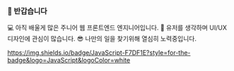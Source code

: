 ### 👋 반갑습니다

💻 아직 배울게 많은 주니어 웹 프론트엔드 엔지니어입니다.
🎨 유저를 생각하며 UI/UX 디자인에 관심이 많습니다.
😎 나만의 일을 찾기위해 열심히 노력중입니다.

https://img.shields.io/badge/JavaScript-F7DF1E?style=for-the-badge&logo=JavaScript&logoColor=white

<!--
**sunelll/sunelll** is a ✨ _special_ ✨ repository because its `README.md` (this file) appears on your GitHub profile.

Here are some ideas to get you started:

- 🔭 I’m currently working on ...
- 🌱 I’m currently learning ...
- 👯 I’m looking to collaborate on ...
- 🤔 I’m looking for help with ...
- 💬 Ask me about ...
- 📫 How to reach me: ...
- 😄 Pronouns: ...
- ⚡ Fun fact: ...
-->
